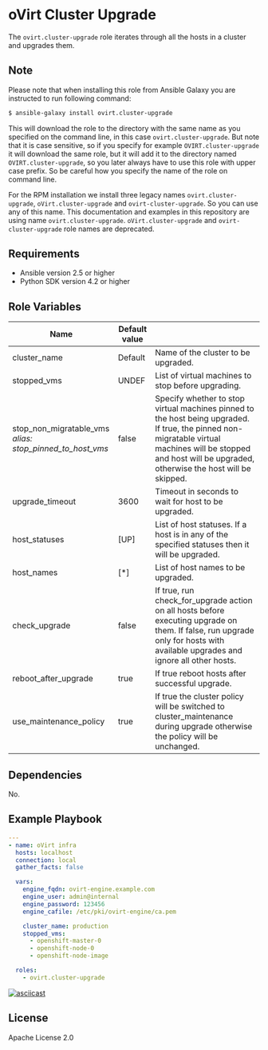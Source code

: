 oVirt Cluster Upgrade
=========

The `ovirt.cluster-upgrade` role iterates through all the hosts in a cluster and upgrades them.

Note
----
Please note that when installing this role from Ansible Galaxy you are instructed to run following command:

```bash
$ ansible-galaxy install ovirt.cluster-upgrade
```

This will download the role to the directory with the same name as you specified on the
command line, in this case `ovirt.cluster-upgrade`. But note that it is case sensitive, so if you specify
for example `OVIRT.cluster-upgrade` it will download the same role, but it will add it to the directory named
`OVIRT.cluster-upgrade`, so you later always have to use this role with upper case prefix. So be careful how
you specify the name of the role on command line.

For the RPM installation we install three legacy names `ovirt.cluster-upgrade`, `oVirt.cluster-upgrade` and `ovirt-cluster-upgrade`.
So you can use any of this name. This documentation and examples in this repository are using name `ovirt.cluster-upgrade`.
`oVirt.cluster-upgrade` and `ovirt-cluster-upgrade` role names are deprecated.

Requirements
------------

 * Ansible version 2.5 or higher
 * Python SDK version 4.2 or higher

Role Variables
--------------

| Name                    | Default value         |                                                     |
|-------------------------|-----------------------|-----------------------------------------------------|
| cluster_name            | Default               | Name of the cluster to be upgraded.                 |
| stopped_vms             | UNDEF                 | List of virtual machines to stop before upgrading.      |
| stop_non_migratable_vms <br/> <i>alias: stop_pinned_to_host_vms</i>  | false                 | Specify whether to stop virtual machines pinned to the host being upgraded. If true, the pinned non-migratable virtual machines will be stopped and host will be upgraded, otherwise the host will be skipped. |
| upgrade_timeout         | 3600                  | Timeout in seconds to wait for host to be upgraded. |
| host_statuses           | [UP]                  | List of host statuses. If a host is in any of the specified statuses then it will be upgraded. |
| host_names              | [\*]                  | List of host names to be upgraded.        |
| check_upgrade           | false                 | If true, run check_for_upgrade action on all hosts before executing upgrade on them. If false, run upgrade only for hosts with available upgrades and ignore all other hosts. |
| reboot_after_upgrade    | true                  | If true reboot hosts after successful upgrade. |
| use_maintenance_policy  | true                  | If true the cluster policy will be switched to cluster_maintenance during upgrade otherwise the policy will be unchanged. |

Dependencies
------------

No.

Example Playbook
----------------

```yaml
---
- name: oVirt infra
  hosts: localhost
  connection: local
  gather_facts: false

  vars:
    engine_fqdn: ovirt-engine.example.com
    engine_user: admin@internal
    engine_password: 123456
    engine_cafile: /etc/pki/ovirt-engine/ca.pem

    cluster_name: production
    stopped_vms:
      - openshift-master-0
      - openshift-node-0
      - openshift-node-image

  roles:
    - ovirt.cluster-upgrade
```

[![asciicast](https://asciinema.org/a/122760.png)](https://asciinema.org/a/122760)

License
-------

Apache License 2.0
